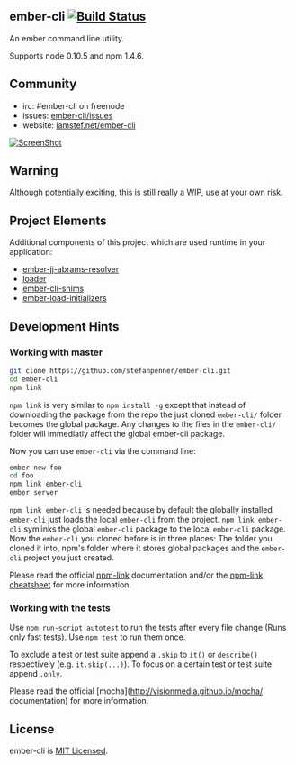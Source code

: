 ## ember-cli [![Build Status](https://travis-ci.org/stefanpenner/ember-cli.png?branch=master)](https://travis-ci.org/stefanpenner/ember-cli)

An ember command line utility.

Supports node 0.10.5 and npm 1.4.6.

## Community
* irc: #ember-cli on freenode
* issues: [ember-cli/issues](https://github.com/stefanpenner/ember-cli/issues)
* website: [iamstef.net/ember-cli](http://iamstef.net/ember-cli)


[![ScreenShot](http://static.iamstef.net/ember-conf-2014-video.jpg)](https://www.youtube.com/watch?v=4D8z3972h64)


## Warning

Although potentially exciting, this is still really a WIP, use at your own risk.

## Project Elements
Additional components of this project which are used runtime in your application:
* [ember-jj-abrams-resolver](https://github.com/stefanpenner/ember-jj-abrams-resolver)
* [loader](https://github.com/stefanpenner/loader.js)
* [ember-cli-shims](https://github.com/stefanpenner/ember-cli-shims)
* [ember-load-initializers](https://github.com/stefanpenner/ember-load-initializers)

## Development Hints
### Working with master

``` sh
git clone https://github.com/stefanpenner/ember-cli.git
cd ember-cli
npm link
```

`npm link` is very similar to `npm install -g` except that instead of downloading the package from the repo the just cloned `ember-cli/` folder becomes the global package. Any changes to the files in the `ember-cli/` folder will immediatly affect the global ember-cli package.

Now you can use `ember-cli` via the command line:

``` sh
ember new foo
cd foo
npm link ember-cli
ember server
```

`npm link ember-cli` is needed because by default the globally installed `ember-cli` just loads the local `ember-cli` from the project. `npm link ember-cli` symlinks the global `ember-cli` package to the local `ember-cli` package. Now the `ember-cli` you cloned before is in three places: The folder you cloned it into, npm's folder where it stores global packages and the `ember-cli` project you just created.

Please read the official [npm-link](https://www.npmjs.org/doc/cli/npm-link.html) documentation and/or the [npm-link cheatsheet](https://blog.nodejitsu.com/npm-cheatsheet/#Linking_any_npm_package_locally) for more information.

### Working with the tests

Use `npm run-script autotest` to run the tests after every file change (Runs only fast tests). Use `npm test` to run them once.

To exclude a test or test suite append a `.skip` to `it()` or `describe()` respectively (e.g. `it.skip(...)`). To focus on a certain test or test suite append `.only`.

Please read the official [mocha](http://visionmedia.github.io/mocha/ documentation) for more information.

## License

ember-cli is [MIT Licensed](https://github.com/stefanpenner/ember-cli/blob/master/LICENSE.md).
